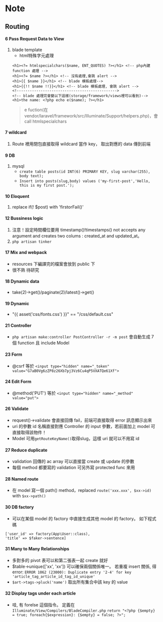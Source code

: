 # Note

## Routing

#### 6 Pass Request Data to View
1. blade template
    * html特殊字元處理
    ```html=
    <h1><?= htmlspecialchars($name, ENT_QUOTES) ?></h1> <!-- php內建 function 處理 -->
    <h1><?= $name ?></h1> <!-- 沒有處理,會跳 alert -->
    <h1>{{ $name }}</h1> <!-- blade 模板處理-->
    <h1>{{!! $name !!}}</h1> <!-- blade 模板處理, 會跳 alert --> 
    <!---------------------------------------------->
    <!-- blade 處理完會變以下這樣(storage/framework/views裡可以看到)-->
    <h1>the name: <?php echo e($name); ?></h1>
    ```
    > e fuction(在 vendor/laravel/framework/src/Illuminate/Support/helpers.php)，會 call htmlspecialchars 

#### 7 wildcard
1. Route 裡用閉包直接取得 wildcard 當作 key， 取出對應的 data 傳到前端

#### 9 DB
1. mysql
    * `create table posts(id INT(6) PRIMARY KEY, slug varchar(255), body text);`
    * `Insert into posts(slug,body) values ('my-first-post','Hello, this is my first post.');`

#### 10 Eloquent
1. replace if(! $post) with 'firstorFail()'

#### 12 Bussiness logic
1. 注意！設定時間欄位要用 timestamp()!timestamps() not accepts any argument and creates two colums : created_at and updated_at。
2. `php artisan tinker`

#### 17 Mix and webpack
* resources 下編譯完的檔案會放到 public 下
* 很不熟 待研究 

#### 18 Dynamic data
* take(2)->get()/paginate(2)/latest()->get()

#### 19 Dynamic
* "{{ asset('css/fonts.css') }}" == "/css/default.css"

#### 21 Controller
* `php artisan make:controller PostController -r -m post` 會自動生成 7 個 function 且 include Model 

#### 23 Form
* @csrf 等於 `<input type="hidden" name="_token" value="G7aB0Vg6zZP8z26Xb7pj3Vz6Cu4qP5VXATQe61Xf">`

#### 24 Edit Form
* @method('PUT') 等於 `<input type="hidden" name="_method" value="put">`

#### 26 Validate
* request()->validate 會直接回傳 fail，前端可直接取得 error 訊息顯示出來
* uri 的參數 id 名稱直接對應 Controller 的 input 參數，若前面加上 model 可直接取得該物件！
* Model 可用`getRouteKeyName()`取得slug，這樣 uri 就可以不用寫 id

#### 27 Reduce duplicate
* validation 回傳的 ac array 可以直接當 create 或 update 的參數
* 每個 method 都要寫的 validation 可另外寫 protected func 來用

#### 28 Named route
* 在 model 寫一個 path() method，replaced `route('xxx.xxx', $xx->id)` with `$xx->path()`

#### 30 DB factory
* 可以在某個 model 的 factory 中直接生成其他 model 的 factory。 如下程式碼
```
['user_id' => factory(App\User::class),
'title' => $faker->sentence]
```
#### 31 Many to Many Relationships
* 多對多的 pivot 表可以和第二張表一起 create 就好
* $table->unique(['xx', 'xx']) 可以確保兩個關係唯一。
    若重複 insert 關係, 得 error: `ERROR 1062 (23000): Duplicate entry '2-4' for key 'article_tag_article_id_tag_id_unique'`
* `$art->tags->pluck('name')` 取出所有集合中該 key 的 value

#### 32 Display tags under each article
* 哇, 有 forelse 這個指令。 定義在 `Illuminate/View/Compilers/BladeCompiler.php`
`return "<?php {$empty} = true; foreach{$expression}: {$empty} = false; ?>";`